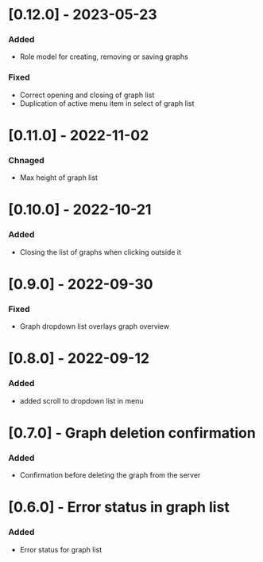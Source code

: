 # [0.12.0] - 2023-05-23

### Added

- Role model for creating, removing or saving graphs

### Fixed

- Correct opening and closing of graph list
- Duplication of active menu item in select of graph list

# [0.11.0] - 2022-11-02

### Chnaged

- Max height of graph list

# [0.10.0] - 2022-10-21

### Added

- Closing the list of graphs when clicking outside it

# [0.9.0] - 2022-09-30

### Fixed

- Graph dropdown list overlays graph overview

# [0.8.0] - 2022-09-12

### Added

- added scroll to dropdown list in menu

# [0.7.0] - Graph deletion confirmation

### Added

- Confirmation before deleting the graph from the server

# [0.6.0] - Error status in graph list

### Added

- Error status for graph list
